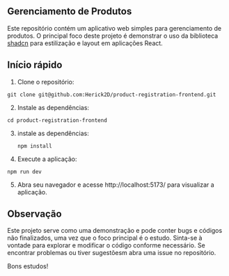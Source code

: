 ## Gerenciamento de Produtos
Este repositório contém um aplicativo web simples para gerenciamento de produtos.
O principal foco deste projeto é demonstrar o uso da biblioteca [shadcn](https://ui.shadcn.com/docs) para
estilização e layout em aplicações React.

## Início rápido
  1. Clone o repositório:
  ```
  git clone git@github.com:Herick2D/product-registration-frontend.git
  ```
  2. Instale as dependências:
   ```
   cd product-registration-frontend
   ```
  3. instale as dependências:
     ```
     npm install
     ```
  4. Execute a aplicação:
   ```
   npm run dev
   ```
  5. Abra seu navegador e acesse http://localhost:5173/ para visualizar a aplicação.

## Observação
Este projeto serve como uma demonstração e pode conter bugs e códigos não finalizados, uma vez que o foco
principal é o estudo. Sinta-se à vontade para explorar e modificar o código conforme necessário. Se encontrar 
problemas ou tiver sugestõesm abra uma issue no repositório. 

Bons estudos!
